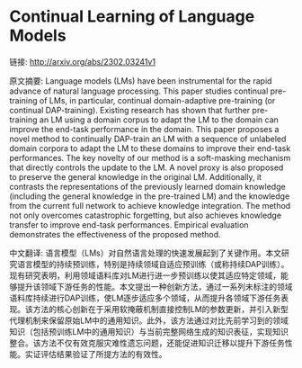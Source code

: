 # Continual Learning of Language Models

链接: http://arxiv.org/abs/2302.03241v1

原文摘要:
Language models (LMs) have been instrumental for the rapid advance of natural
language processing. This paper studies continual pre-training of LMs, in
particular, continual domain-adaptive pre-training (or continual DAP-training).
Existing research has shown that further pre-training an LM using a domain
corpus to adapt the LM to the domain can improve the end-task performance in
the domain. This paper proposes a novel method to continually DAP-train an LM
with a sequence of unlabeled domain corpora to adapt the LM to these domains to
improve their end-task performances. The key novelty of our method is a
soft-masking mechanism that directly controls the update to the LM. A novel
proxy is also proposed to preserve the general knowledge in the original LM.
Additionally, it contrasts the representations of the previously learned domain
knowledge (including the general knowledge in the pre-trained LM) and the
knowledge from the current full network to achieve knowledge integration. The
method not only overcomes catastrophic forgetting, but also achieves knowledge
transfer to improve end-task performances. Empirical evaluation demonstrates
the effectiveness of the proposed method.

中文翻译:
语言模型（LMs）对自然语言处理的快速发展起到了关键作用。本文研究语言模型的持续预训练，特别是持续领域自适应预训练（或称持续DAP训练）。现有研究表明，利用领域语料库对LM进行进一步预训练以使其适应特定领域，能够提升该领域下游任务的性能。本文提出一种创新方法，通过一系列未标注的领域语料库持续进行DAP训练，使LM逐步适应多个领域，从而提升各领域下游任务表现。该方法的核心创新在于采用软掩蔽机制直接控制LM的参数更新，并引入新型代理机制来保留原始LM中的通用知识。此外，该方法通过对比先前学习到的领域知识（包括预训练LM中的通用知识）与当前完整网络生成的知识表征，实现知识整合。该方法不仅有效克服灾难性遗忘问题，还能促进知识迁移以提升下游任务性能。实证评估结果验证了所提方法的有效性。
